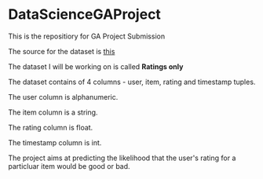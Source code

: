 # DataScienceGAProject
This is the repositiory for GA Project Submission

The source for the dataset is [this](http://jmcauley.ucsd.edu/data/amazon/)

The dataset I will be working on is called **Ratings only**

The dataset contains of 4 columns - user, item, rating and timestamp tuples.

The user column is alphanumeric.

The item column is a string.

The rating column is float.

The timestamp column is int.

The project aims at predicting the likelihood that the user's rating for a particluar item would be good or bad.
